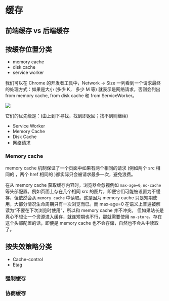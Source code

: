 # 缓存

## 前端缓存 vs 后端缓存

## 按缓存位置分类

* memory cache
* disk cache
* service worker

我们可以在 Chrome 的开发者工具中，Network -> Size 一列看到一个请求最终的处理方式：如果是大小 (多少 K， 多少 M 等) 就表示是网络请求，否则会列出 from memory cache, from disk cache 和 from ServiceWorker。

![](https://ws2.sinaimg.cn/large/006tNbRwly1fyledtal2zj30r90d6djn.jpg)

它们的优先级是：(由上到下寻找，找到即返回；找不到则继续)

* Service Worker
* Memory Cache
* Disk Cache
* 网络请求

### Memory cache

memory cache 机制保证了一个页面中如果有两个相同的请求 (例如两个 src 相同的 <img>，两个 href 相同的 <link>)都实际只会被请求最多一次，避免浪费。

在从 memory cache 获取缓存内容时，浏览器会忽视例如 `max-age=0`, `no-cache` 等头部配置。例如页面上存在几个相同 src 的图片，即便它们可能被设置为不缓存，但依然会从 `memory cache` 中读取。这是因为 memory cache 只是短期使用，大部分情况生命周期只有一次浏览而已。而 max-age=0 在语义上普遍被解读为“不要在下次浏览时使用”，所以和 memory cache 并不冲突。
但如果站长是真心不想让一个资源进入缓存，就连短期也不行，那就需要使用 `no-store`。存在这个头部配置的话，即便是 memory cache 也不会存储，自然也不会从中读取了。

## 按失效策略分类

* Cache-control
* Etag

### 强制缓存
### 协商缓存
